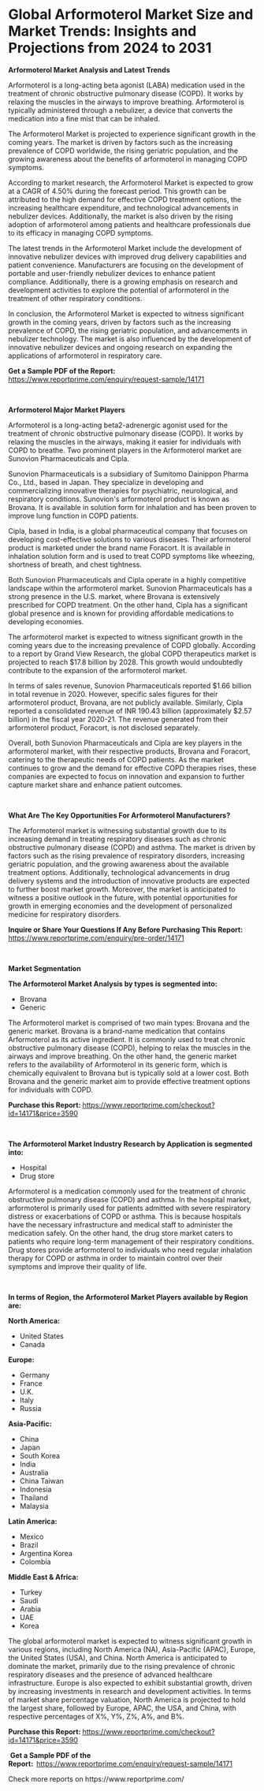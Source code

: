 <p><h1>Global Arformoterol Market Size and Market Trends: Insights and Projections from 2024 to 2031</h1></p><p><strong>Arformoterol Market Analysis and Latest Trends</strong></p>
<p><p>Arformoterol is a long-acting beta agonist (LABA) medication used in the treatment of chronic obstructive pulmonary disease (COPD). It works by relaxing the muscles in the airways to improve breathing. Arformoterol is typically administered through a nebulizer, a device that converts the medication into a fine mist that can be inhaled.</p><p>The Arformoterol Market is projected to experience significant growth in the coming years. The market is driven by factors such as the increasing prevalence of COPD worldwide, the rising geriatric population, and the growing awareness about the benefits of arformoterol in managing COPD symptoms.</p><p>According to market research, the Arformoterol Market is expected to grow at a CAGR of 4.50% during the forecast period. This growth can be attributed to the high demand for effective COPD treatment options, the increasing healthcare expenditure, and technological advancements in nebulizer devices. Additionally, the market is also driven by the rising adoption of arformoterol among patients and healthcare professionals due to its efficacy in managing COPD symptoms.</p><p>The latest trends in the Arformoterol Market include the development of innovative nebulizer devices with improved drug delivery capabilities and patient convenience. Manufacturers are focusing on the development of portable and user-friendly nebulizer devices to enhance patient compliance. Additionally, there is a growing emphasis on research and development activities to explore the potential of arformoterol in the treatment of other respiratory conditions.</p><p>In conclusion, the Arformoterol Market is expected to witness significant growth in the coming years, driven by factors such as the increasing prevalence of COPD, the rising geriatric population, and advancements in nebulizer technology. The market is also influenced by the development of innovative nebulizer devices and ongoing research on expanding the applications of arformoterol in respiratory care.</p></p>
<p><strong>Get a Sample PDF of the Report:&nbsp;</strong> <a href="https://www.reportprime.com/enquiry/request-sample/14171">https://www.reportprime.com/enquiry/request-sample/14171</a></p>
<p>&nbsp;</p>
<p><strong>Arformoterol Major Market Players</strong></p>
<p><p>Arformoterol is a long-acting beta2-adrenergic agonist used for the treatment of chronic obstructive pulmonary disease (COPD). It works by relaxing the muscles in the airways, making it easier for individuals with COPD to breathe. Two prominent players in the Arformoterol market are Sunovion Pharmaceuticals and Cipla.</p><p>Sunovion Pharmaceuticals is a subsidiary of Sumitomo Dainippon Pharma Co., Ltd., based in Japan. They specialize in developing and commercializing innovative therapies for psychiatric, neurological, and respiratory conditions. Sunovion's arformoterol product is known as Brovana. It is available in solution form for inhalation and has been proven to improve lung function in COPD patients.</p><p>Cipla, based in India, is a global pharmaceutical company that focuses on developing cost-effective solutions to various diseases. Their arformoterol product is marketed under the brand name Foracort. It is available in inhalation solution form and is used to treat COPD symptoms like wheezing, shortness of breath, and chest tightness.</p><p>Both Sunovion Pharmaceuticals and Cipla operate in a highly competitive landscape within the arformoterol market. Sunovion Pharmaceuticals has a strong presence in the U.S. market, where Brovana is extensively prescribed for COPD treatment. On the other hand, Cipla has a significant global presence and is known for providing affordable medications to developing economies.</p><p>The arformoterol market is expected to witness significant growth in the coming years due to the increasing prevalence of COPD globally. According to a report by Grand View Research, the global COPD therapeutics market is projected to reach $17.8 billion by 2028. This growth would undoubtedly contribute to the expansion of the arformoterol market.</p><p>In terms of sales revenue, Sunovion Pharmaceuticals reported $1.66 billion in total revenue in 2020. However, specific sales figures for their arformoterol product, Brovana, are not publicly available. Similarly, Cipla reported a consolidated revenue of INR 190.43 billion (approximately $2.57 billion) in the fiscal year 2020-21. The revenue generated from their arformoterol product, Foracort, is not disclosed separately.</p><p>Overall, both Sunovion Pharmaceuticals and Cipla are key players in the arformoterol market, with their respective products, Brovana and Foracort, catering to the therapeutic needs of COPD patients. As the market continues to grow and the demand for effective COPD therapies rises, these companies are expected to focus on innovation and expansion to further capture market share and enhance patient outcomes.</p></p>
<p>&nbsp;</p>
<p><strong>What Are The Key Opportunities For Arformoterol Manufacturers?</strong></p>
<p><p>The Arformoterol market is witnessing substantial growth due to its increasing demand in treating respiratory diseases such as chronic obstructive pulmonary disease (COPD) and asthma. The market is driven by factors such as the rising prevalence of respiratory disorders, increasing geriatric population, and the growing awareness about the available treatment options. Additionally, technological advancements in drug delivery systems and the introduction of innovative products are expected to further boost market growth. Moreover, the market is anticipated to witness a positive outlook in the future, with potential opportunities for growth in emerging economies and the development of personalized medicine for respiratory disorders.</p></p>
<p><strong>Inquire or Share Your Questions If Any Before Purchasing This Report:</strong> <a href="https://www.reportprime.com/enquiry/pre-order/14171">https://www.reportprime.com/enquiry/pre-order/14171</a></p>
<p>&nbsp;</p>
<p><strong>Market Segmentation</strong></p>
<p><strong>The Arformoterol Market Analysis by types is segmented into:</strong></p>
<p><ul><li>Brovana</li><li>Generic</li></ul></p>
<p><p>The Arformoterol market is comprised of two main types: Brovana and the generic market. Brovana is a brand-name medication that contains Arformoterol as its active ingredient. It is commonly used to treat chronic obstructive pulmonary disease (COPD), helping to relax the muscles in the airways and improve breathing. On the other hand, the generic market refers to the availability of Arformoterol in its generic form, which is chemically equivalent to Brovana but is typically sold at a lower cost. Both Brovana and the generic market aim to provide effective treatment options for individuals with COPD.</p></p>
<p><strong>Purchase this Report:&nbsp;</strong><a href="https://www.reportprime.com/checkout?id=14171&price=3590">https://www.reportprime.com/checkout?id=14171&price=3590</a></p>
<p>&nbsp;</p>
<p><strong>The Arformoterol Market Industry Research by Application is segmented into:</strong></p>
<p><ul><li>Hospital</li><li>Drug store</li></ul></p>
<p><p>Arformoterol is a medication commonly used for the treatment of chronic obstructive pulmonary disease (COPD) and asthma. In the hospital market, arformoterol is primarily used for patients admitted with severe respiratory distress or exacerbations of COPD or asthma. This is because hospitals have the necessary infrastructure and medical staff to administer the medication safely. On the other hand, the drug store market caters to patients who require long-term management of their respiratory conditions. Drug stores provide arformoterol to individuals who need regular inhalation therapy for COPD or asthma in order to maintain control over their symptoms and improve their quality of life.</p></p>
<p>&nbsp;</p>
<p><strong>In terms of Region, the Arformoterol Market Players available by Region are:</strong></p>
<p>
    <p> <strong> North America: </strong>
        <ul>
            <li>United States</li>
            <li>Canada</li>
        </ul>
        </p> 
    <p> <strong> Europe: </strong>
        <ul>
            <li>Germany</li>
            <li>France</li>
            <li>U.K.</li>
            <li>Italy</li>
            <li>Russia</li>
        </ul>
        </p> 
    <p> <strong> Asia-Pacific: </strong>
        <ul>
            <li>China</li>
            <li>Japan</li>
            <li>South Korea</li>
            <li>India</li>
            <li>Australia</li>
            <li>China Taiwan</li>
            <li>Indonesia</li>
            <li>Thailand</li>
            <li>Malaysia</li>
        </ul>
        </p> 
    <p> <strong> Latin America: </strong>
        <ul>
            <li>Mexico</li>
            <li>Brazil</li>
            <li>Argentina Korea</li>
            <li>Colombia</li>
        </ul>
        </p> 
    <p> <strong> Middle East & Africa: </strong>
        <ul>
            <li>Turkey</li>
            <li>Saudi</li>
            <li>Arabia</li>
            <li>UAE</li>
            <li>Korea</li>
        </ul>
    </p>
    </p>
<p><p>The global arformoterol market is expected to witness significant growth in various regions, including North America (NA), Asia-Pacific (APAC), Europe, the United States (USA), and China. North America is anticipated to dominate the market, primarily due to the rising prevalence of chronic respiratory diseases and the presence of advanced healthcare infrastructure. Europe is also expected to exhibit substantial growth, driven by increasing investments in research and development activities. In terms of market share percentage valuation, North America is projected to hold the largest share, followed by Europe, APAC, the USA, and China, with respective percentages of X%, Y%, Z%, A%, and B%.</p></p>
<p><strong>Purchase this Report: </strong><a href="https://www.reportprime.com/checkout?id=14171&price=3590">https://www.reportprime.com/checkout?id=14171&price=3590</a></p>
<p>&nbsp;<strong>Get a Sample PDF of the Report:&nbsp;&nbsp;</strong><a href="https://www.reportprime.com/enquiry/request-sample/14171">https://www.reportprime.com/enquiry/request-sample/14171</a></p>
<p><strong></strong></p>
<p>Check more reports on https://www.reportprime.com/</p>
